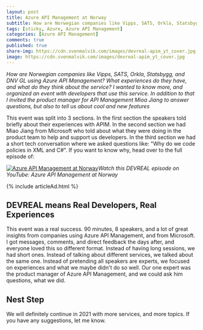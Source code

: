 ```yaml
---
layout: post
title: Azure API Management at Norway 
subtitle: How are Norwegian companies like Vipps, SATS, Orkla, Statsbygg, and DNV GL using Azure API Management?
tags: [sticky, Azure, Azure API Management]
categories: [Azure API Management]
comments: true
published: true
share-img: https://cdn.svenmalvik.com/images/devreal-apim_yt_cover.jpg
image: https://cdn.svenmalvik.com/images/devreal-apim_yt_cover.jpg
---
```


*How are Norwegian companies like Vipps, SATS, Orkla, Statsbygg, and DNV GL using Azure API Management? What experiences do they have, and what do they think about the service? I wanted to know more, and organized an event with developers that use this service. In addition to that I invited the product manager for API Management Mioa Jiang to answer questions, but also to tell us about cool and new features*

This event was split into 3 sections. In the first section the speakers told briefly about their experiences with APIM. In the second section we had Miao Jiang from Microsoft who told about what they were doing in the product team to help and support us developers. In the third section we had a short tech conversation where we asked questions like: "Why do we code policies in XML and C#". If you want to know why, head over to the full episode of:

[![Azure API Management at Norway](https://cdn.svenmalvik.com/images/devreal-apim-yt.png "Azure API Management at Norway")](https://www.youtube.com/watch?v=N2qGQU3GAh4)*Watch this DEVREAL episode on YouTube: Azure API Management at Norway*

{% include articleAd.html %}

## DEVREAL means Real Developers, Real Experiences 

This event was a real success. 90 minutes, 8 speakers, and a lot of great insights from companies using Azure API Management, and from Microsoft. I got messages, comments, and direct feedback the days after, and everyone loved this so different format. Instead of having long sessions, we had short ones. Instead of talking about different services, we talked about the same one. Instead of pretending all speakers are experts, we focused on experiences and what we maybe didn't do so well. Our one expert was the product manager of Azure API Management, and we could ask him questions, what we did. 

## Nest Step

We will definitely continue in 2021 with more services, and more topics. If you have any suggestions, let me know.

